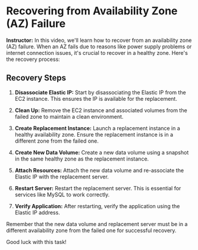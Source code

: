 # Recovering from Availability Zone (AZ) Failure

**Instructor:** In this video, we'll learn how to recover from an availability zone (AZ) failure. When an AZ fails due to reasons like power supply problems or internet connection issues, it's crucial to recover in a healthy zone. Here's the recovery process:

## Recovery Steps

1. **Disassociate Elastic IP:** Start by disassociating the Elastic IP from the EC2 instance. This ensures the IP is available for the replacement.

2. **Clean Up:** Remove the EC2 instance and associated volumes from the failed zone to maintain a clean environment.

3. **Create Replacement Instance:** Launch a replacement instance in a healthy availability zone. Ensure the replacement instance is in a different zone from the failed one.

4. **Create New Data Volume:** Create a new data volume using a snapshot in the same healthy zone as the replacement instance.

5. **Attach Resources:** Attach the new data volume and re-associate the Elastic IP with the replacement server.

6. **Restart Server:** Restart the replacement server. This is essential for services like MySQL to work correctly.

7. **Verify Application:** After restarting, verify the application using the Elastic IP address.

Remember that the new data volume and replacement server must be in a different availability zone from the failed one for successful recovery.

Good luck with this task!
